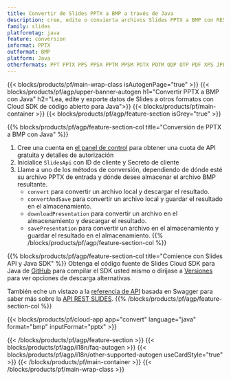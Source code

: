 ```yaml
---
title: Convertir de Slides PPTX a BMP a través de Java
description: cree, edite o convierta archivos Slides PPTX a BMP con REST API y Java SDK de código abierto
family: slides
platformtag: java
feature: conversion
informat: PPTX
outformat: BMP
platform: Java
otherformats: PPT PPTX PPS PPSX PPTM PPSM POTX POTM ODP OTP PDF XPS JPEG PNG TIFF SVG HTML SWF HTML5 GIF XAML XML MD MPEG4
---
```


{{< blocks/products/pf/main-wrap-class isAutogenPage="true" >}}
{{< blocks/products/pf/agp/upper-banner-autogen h1="Convertir PPTX a BMP con Java" h2="Lea, edite y exporte datos de Slides a otros formatos con Cloud SDK de código abierto para Java">}}
{{< blocks/products/pf/main-container >}}
{{< blocks/products/pf/agp/feature-section isGrey="true" >}}

{{% blocks/products/pf/agp/feature-section-col title="Conversión de PPTX a BMP con Java" %}}
1. Cree una cuenta en <a href="https://dashboard.aspose.cloud/">el panel de control</a> para obtener una cuota de API gratuita y detalles de autorización
1. Inicialice ```SlidesApi``` con ID de cliente y Secreto de cliente
1. Llame a uno de los métodos de conversión, dependiendo de dónde esté su archivo PPTX de entrada y dónde desee almacenar el archivo BMP resultante.
    - ```convert``` para convertir un archivo local y descargar el resultado.
    - ```convertAndSave``` para convertir un archivo local y guardar el resultado en el almacenamiento.
    - ```downloadPresentation``` para convertir un archivo en el almacenamiento y descargar el resultado.
    - ```savePresentation``` para convertir un archivo en el almacenamiento y guardar el resultado en el almacenamiento.
{{% /blocks/products/pf/agp/feature-section-col %}}

{{% blocks/products/pf/agp/feature-section-col title="Comience con Slides API y Java SDK" %}}
Obtenga el código fuente de Slides Cloud SDK para Java de [GitHub](https://github.com/aspose-slides-cloud/aspose-slides-cloud-java) para compilar el SDK usted mismo o diríjase a [Versiones](https://releases.aspose.cloud/) para ver opciones de descarga alternativas.

También eche un vistazo a la [referencia de API](https://apireference.aspose.cloud/slides/) basada en Swagger para saber más sobre la [API REST SLIDES](https://products.aspose.cloud/slides/curl/).
{{% /blocks/products/pf/agp/feature-section-col %}}

{{< blocks/products/pf/cloud-app app="convert" language="java" format="bmp" inputFormat="pptx" >}}

{{< /blocks/products/pf/agp/feature-section >}}
{{< blocks/products/pf/agp/i18n/faq-autogen >}}
{{< blocks/products/pf/agp/i18n/other-supported-autogen useCardStyle="true" >}}
{{< /blocks/products/pf/main-container >}}
{{< /blocks/products/pf/main-wrap-class >}}